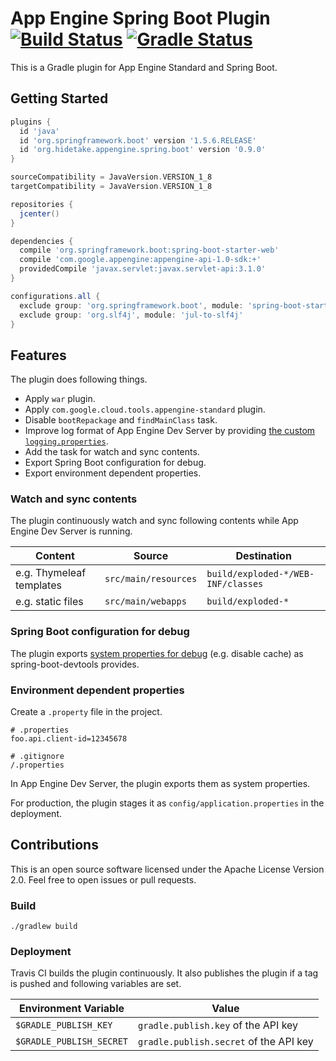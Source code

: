 # App Engine Spring Boot Plugin [![Build Status](https://travis-ci.org/int128/appengine-spring-boot-plugin.svg?branch=master)](https://travis-ci.org/int128/appengine-spring-boot-plugin) [![Gradle Status](https://gradleupdate.appspot.com/int128/appengine-spring-boot-plugin/status.svg)](https://gradleupdate.appspot.com/int128/appengine-spring-boot-plugin/status)

This is a Gradle plugin for App Engine Standard and Spring Boot.


## Getting Started

```groovy
plugins {
  id 'java'
  id 'org.springframework.boot' version '1.5.6.RELEASE'
  id 'org.hidetake.appengine.spring.boot' version '0.9.0'
}

sourceCompatibility = JavaVersion.VERSION_1_8
targetCompatibility = JavaVersion.VERSION_1_8

repositories {
  jcenter()
}

dependencies {
  compile 'org.springframework.boot:spring-boot-starter-web'
  compile 'com.google.appengine:appengine-api-1.0-sdk:+'
  providedCompile 'javax.servlet:javax.servlet-api:3.1.0'
}

configurations.all {
  exclude group: 'org.springframework.boot', module: 'spring-boot-starter-tomcat'
  exclude group: 'org.slf4j', module: 'jul-to-slf4j'
}
```


## Features

The plugin does following things.

- Apply `war` plugin.
- Apply `com.google.cloud.tools.appengine-standard` plugin.
- Disable `bootRepackage` and `findMainClass` task.
- Improve log format of App Engine Dev Server by providing [the custom `logging.properties`](/src/main/groovy/org/hidetake/gradle/appengine/spring/boot/DevLoggingPropertiesTask.groovy).
- Add the task for watch and sync contents.
- Export Spring Boot configuration for debug.
- Export environment dependent properties.


### Watch and sync contents

The plugin continuously watch and sync following contents while App Engine Dev Server is running.

Content | Source | Destination
--------|--------|------------
e.g. Thymeleaf templates    | `src/main/resources` | `build/exploded-*/WEB-INF/classes`
e.g. static files           | `src/main/webapps`   | `build/exploded-*`


### Spring Boot configuration for debug

The plugin exports [system properties for debug](/src/main/groovy/org/hidetake/gradle/appengine/spring/boot/AppEngineSpringBootExtension.groovy)
(e.g. disable cache) as spring-boot-devtools provides.


### Environment dependent properties

Create a `.property` file in the project.

```properties
# .properties
foo.api.client-id=12345678
```

```
# .gitignore
/.properties
```

In App Engine Dev Server, the plugin exports them as system properties.

For production, the plugin stages it as `config/application.properties` in the deployment.


## Contributions

This is an open source software licensed under the Apache License Version 2.0.
Feel free to open issues or pull requests.


### Build

```
./gradlew build
```


### Deployment

Travis CI builds the plugin continuously.
It also publishes the plugin if a tag is pushed and following variables are set.

Environment Variable        | Value
----------------------------|------
`$GRADLE_PUBLISH_KEY`       | `gradle.publish.key` of the API key
`$GRADLE_PUBLISH_SECRET`    | `gradle.publish.secret` of the API key
